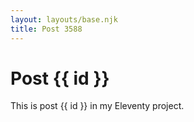 ```yaml
---
layout: layouts/base.njk
title: Post 3588
---
```


# Post {{ id }}

This is post {{ id }} in my Eleventy project.
